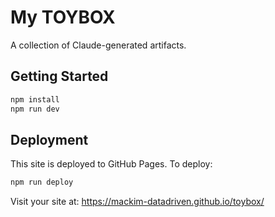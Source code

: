 # My TOYBOX

A collection of Claude-generated artifacts.

## Getting Started

```bash
npm install
npm run dev
```

## Deployment

This site is deployed to GitHub Pages. To deploy:

```bash
npm run deploy
```

Visit your site at: https://mackim-datadriven.github.io/toybox/